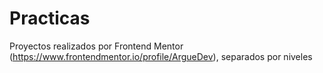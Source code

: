 # Practicas

Proyectos realizados por Frontend Mentor (https://www.frontendmentor.io/profile/ArgueDev), separados por niveles
